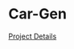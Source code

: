 # Car-Gen

[Project Details](https://docs.google.com/document/d/14DKb6ITyxq8G8aPXd4FQCl552CIsPSmSd6LYra9K36c/edit#)
